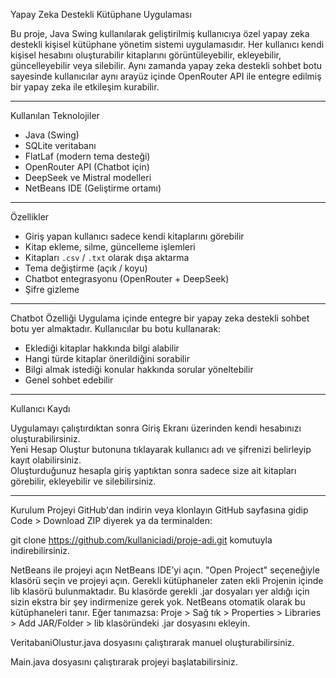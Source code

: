 Yapay Zeka Destekli Kütüphane Uygulaması

Bu proje, Java Swing kullanılarak geliştirilmiş kullanıcıya özel yapay zeka destekli kişisel kütüphane yönetim sistemi uygulamasıdır. Her kullanıcı kendi kişisel hesabını oluşturabilir kitaplarını görüntüleyebilir, ekleyebilir, güncelleyebilir veya silebilir. Aynı zamanda yapay zeka destekli sohbet botu sayesinde kullanıcılar aynı arayüz içinde OpenRouter API ile entegre edilmiş bir yapay zeka ile etkileşim kurabilir.

---

 Kullanılan Teknolojiler
- Java (Swing)
- SQLite veritabanı
- FlatLaf (modern tema desteği)
- OpenRouter API (Chatbot için)
- DeepSeek ve Mistral modelleri
- NetBeans IDE (Geliştirme ortamı)

---

 Özellikler

- Giriş yapan kullanıcı sadece kendi kitaplarını görebilir
- Kitap ekleme, silme, güncelleme işlemleri
- Kitapları `.csv` / `.txt` olarak dışa aktarma
- Tema değiştirme (açık / koyu)
- Chatbot entegrasyonu (OpenRouter + DeepSeek)
- Şifre gizleme

---

Chatbot Özelliği
Uygulama içinde entegre bir yapay zeka destekli sohbet botu yer almaktadır. Kullanıcılar bu botu kullanarak:
- Eklediği kitaplar hakkında bilgi alabilir
- Hangi türde kitaplar önerildiğini sorabilir
- Bilgi almak istediği konular hakkında sorular yöneltebilir
- Genel sohbet edebilir


---

Kullanıcı Kaydı

Uygulamayı çalıştırdıktan sonra Giriş Ekranı üzerinden kendi hesabınızı oluşturabilirsiniz.  
Yeni Hesap Oluştur butonuna tıklayarak kullanıcı adı ve şifrenizi belirleyip kayıt olabilirsiniz.  
Oluşturduğunuz hesapla giriş yaptıktan sonra sadece size ait kitapları görebilir, ekleyebilir ve silebilirsiniz.


---


Kurulum
Projeyi GitHub'dan indirin veya klonlayın
GitHub sayfasına gidip Code > Download ZIP diyerek ya da terminalden:

git clone https://github.com/kullaniciadi/proje-adi.git
komutuyla indirebilirsiniz.

NetBeans ile projeyi açın
NetBeans IDE’yi açın.
"Open Project" seçeneğiyle klasörü seçin ve projeyi açın.
Gerekli kütüphaneler zaten ekli Projenin içinde lib klasörü bulunmaktadır.
Bu klasörde gerekli .jar dosyaları yer aldığı için sizin ekstra bir şey indirmenize gerek yok.
NetBeans otomatik olarak bu kütüphaneleri tanır. Eğer tanımazsa:
Proje > Sağ tık > Properties > Libraries > Add JAR/Folder > lib klasöründeki .jar dosyasını ekleyin.

VeritabaniOlustur.java dosyasını çalıştırarak manuel oluşturabilirsiniz.



Main.java dosyasını çalıştırarak projeyi başlatabilirsiniz.
